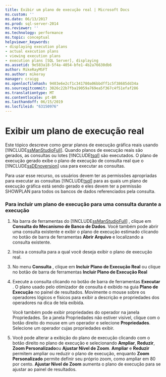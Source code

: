```yaml
---
title: Exibir um plano de execução real | Microsoft Docs
ms.custom: ''
ms.date: 06/13/2017
ms.prod: sql-server-2014
ms.reviewer: ''
ms.technology: performance
ms.topic: conceptual
helpviewer_keywords:
- displaying execution plans
- actual execution plans
- viewing execution plans
- execution plans [SQL Server], displaying
ms.assetid: 9e583a18-5f4a-4054-bfe1-4b2a76630db6
author: MikeRayMSFT
ms.author: mikeray
manager: craigg
ms.openlocfilehash: 9403e6e2cf1c341780a06bbdff1c5f38685dd34a
ms.sourcegitcommit: 3026c22b7fba19059a769ea5f367c4f51efaf286
ms.translationtype: MT
ms.contentlocale: pt-BR
ms.lasthandoff: 06/15/2019
ms.locfileid: "63150976"
---
```

# <a name="display-an-actual-execution-plan"></a>Exibir um plano de execução real
  Este tópico descreve como gerar planos de execução gráfica reais usando [!INCLUDE[ssManStudioFull](../../includes/ssmanstudiofull-md.md)]. Quando planos de execução reais são gerados, as consultas ou lotes [!INCLUDE[tsql](../../includes/tsql-md.md)] são executados. O plano de execução gerado exibe o plano de execução de consulta real que o [!INCLUDE[ssDEnoversion](../../includes/ssdenoversion-md.md)] usa para executar as consultas.  
  
 Para usar esse recurso, os usuários devem ter as permissões apropriadas para executar as consultas [!INCLUDE[tsql](../../includes/tsql-md.md)] para as quais um plano de execução gráfica está sendo gerado e eles devem ter a permissão SHOWPLAN para todos os bancos de dados referenciados pela consulta.  
  
### <a name="to-include-an-execution-plan-for-a-query-during-execution"></a>Para incluir um plano de execução para uma consulta durante a execução  
  
1.  Na barra de ferramentas do [!INCLUDE[ssManStudioFull](../../includes/ssmanstudiofull-md.md)] , clique em **Consulta do Mecanismo de Banco de Dados**. Você também pode abrir uma consulta existente e exibir o plano de execução estimado clicando no botão de barra de ferramentas **Abrir Arquivo** e localizando a consulta existente.  
  
2.  Insira a consulta para a qual você deseja exibir o plano de execução real.  
  
3.  No menu **Consulta** , clique em **Incluir Plano de Execução Real** ou clique no botão de barra de ferramentas **Incluir Plano de Execução Real**  
  
4.  Execute a consulta clicando no botão de barra de ferramentas **Executar** . O plano usado pelo otimizador de consulta é exibido na guia **Plano de Execução** no painel de resultados. Movimente o mouse sobre os operadores lógicos e físicos para exibir a descrição e propriedades dos operadores na dica de tela exibida.  
  
     Você também pode exibir propriedades do operador na janela Propriedades. Se a janela Propriedades não estiver visível, clique com o botão direito do mouse em um operador e selecione **Propriedades**. Selecione um operador cujas propriedades exibir.  
  
5.  Você pode alterar a exibição do plano de execução clicando com o botão direito no plano de execução e selecionando **Ampliar**, **Reduzir**, **Zoom Personalizado**ou **Ajustar Nível de Zoom**. **Ampliar** e **Reduzir** permitem ampliar ou reduzir o plano de execução, enquanto **Zoom Personalizado** permite definir seu próprio zoom, como ampliar em 80 por cento. **Ajustar Nível de Zoom** aumenta o plano de execução para se ajustar ao painel de resultados.  
  
  
